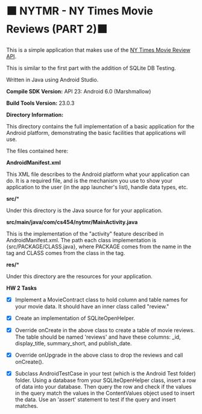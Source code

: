 # :black_large_square: NYTMR - NY Times Movie Reviews (PART 2):black_large_square:

This is a simple application that makes use of the [NY Times Movie Review API](https://developer.nytimes.com).

This is similar to the first part with the addition of SQLite DB Testing.


Written in Java using Android Studio.

**Compile SDK Version:** API 23: Android 6.0 (Marshmallow)

**Build Tools Version:** 23.0.3


**Directory Information:**

This directory contains the full implementation of a basic application for
the Android platform, demonstrating the basic facilities that applications
will use.

The files contained here:


**AndroidManifest.xml**

This XML file describes to the Android platform what your application can do.
It is a required file, and is the mechanism you use to show your application
to the user (in the app launcher's list), handle data types, etc.


**src/***

Under this directory is the Java source for for your application.


**src/main/java/com/cs454/nytmr/MainActivity.java**


This is the implementation of the "activity" feature described in
AndroidManifest.xml.  The path each class implementation is
{src/PACKAGE/CLASS.java}, where PACKAGE comes from the name in the <package>
tag and CLASS comes from the class in the <activity> tag.


**res/***

Under this directory are the resources for your application.


**HW 2 Tasks**

- [X] Implement a MovieContract class to hold column and table names for your movie data. It should have an inner class called "review."

- [X] Create an implementation of SQLiteOpenHelper.

- [X] Override onCreate in the above class to create a table of movie reviews. The table should be named 'reviews' and have these columns: _id, display_title, summary_short, and publish_date. 

- [X] Override onUpgrade in the above class to drop the reviews and call onCreate().

- [X] Subclass AndroidTestCase in your test (which is the Android Test folder) folder. Using a database from your SQLiteOpenHelper class, insert a row of data into your database. Then query the row and check if the values in the query match the values in the ContentValues object used to insert the data. Use an 'assert' statement to test if the query and insert matches. 

